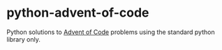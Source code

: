 # python-advent-of-code

Python solutions to [Advent of Code](https://adventofcode.com) problems using
the standard python library only.